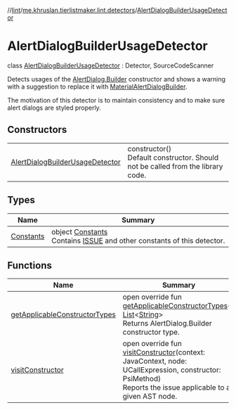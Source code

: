 //[lint](../../../index.md)/[me.khruslan.tierlistmaker.lint.detectors](../index.md)/[AlertDialogBuilderUsageDetector](index.md)

# AlertDialogBuilderUsageDetector

class [AlertDialogBuilderUsageDetector](index.md) : Detector, SourceCodeScanner

Detects usages of the [AlertDialog.Builder](https://developer.android.com/reference/android/app/AlertDialog.Builder) constructor and shows a warning with a suggestion to replace it with [MaterialAlertDialogBuilder](https://developer.android.com/reference/com/google/android/material/dialog/MaterialAlertDialogBuilder).

The motivation of this detector is to maintain consistency and to make sure alert dialogs are styled properly.

## Constructors

| | |
|---|---|
| [AlertDialogBuilderUsageDetector](-alert-dialog-builder-usage-detector.md) | constructor()<br>Default constructor. Should not be called from the library code. |

## Types

| Name | Summary |
|---|---|
| [Constants](-constants/index.md) | object [Constants](-constants/index.md)<br>Contains [ISSUE](-constants/-i-s-s-u-e.md) and other constants of this detector. |

## Functions

| Name | Summary |
|---|---|
| [getApplicableConstructorTypes](get-applicable-constructor-types.md) | open override fun [getApplicableConstructorTypes](get-applicable-constructor-types.md)(): [List](https://kotlinlang.org/api/latest/jvm/stdlib/kotlin.collections/-list/index.html)&lt;[String](https://kotlinlang.org/api/latest/jvm/stdlib/kotlin/-string/index.html)&gt;<br>Returns AlertDialog.Builder constructor type. |
| [visitConstructor](visit-constructor.md) | open override fun [visitConstructor](visit-constructor.md)(context: JavaContext, node: UCallExpression, constructor: PsiMethod)<br>Reports the issue applicable to a given AST node. |
